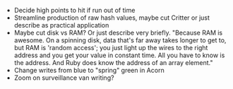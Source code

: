 - Decide high points to hit if run out of time
- Streamline production of raw hash values, maybe cut Critter or just describe as practical application
- Maybe cut disk vs RAM? Or just describe very briefly. "Because RAM is awesome. On a spinning disk, data that's far away takes longer to get to, but RAM is 'random access'; you just light up the wires to the right address and you get your value in constant time. All you have to know is the address. And Ruby does know the address of an array element."
- Change writes from blue to "spring" green in Acorn
- Zoom on surveillance van writing?

